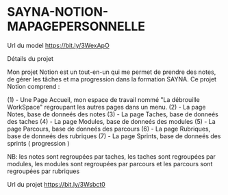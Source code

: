 # SAYNA-NOTION-MAPAGEPERSONNELLE
Url du model https://bit.ly/3WexApO

Détails du projet 

Mon projet Notion est un tout-en-un qui me permet de prendre des notes, de gérer les tâches et ma progression dans la formation SAYNA.
Ce projet Notion comprend :

(1) - Une Page Accueil, mon espace de travail nommé "La débrouille WorkSpace" regroupant les autres pages dans un menu.
(2) - La page Notes, base de donneés des notes
(3) - La page Taches, base de donneés des taches
(4) - La page Modules, base de donneés des modules
(5) - La page Parcours, base de donneés des parcours
(6) - La page Rubriques, base de donneés des rubriques
(7) - La page Sprints, base de donneés des sprints ( progression )

NB: les notes sont regroupées par taches, les taches sont regroupées par modules, 
les modules sont regroupées par parcours et les parcours sont regroupées par rubriques


Url du projet https://bit.ly/3Wsbct0
